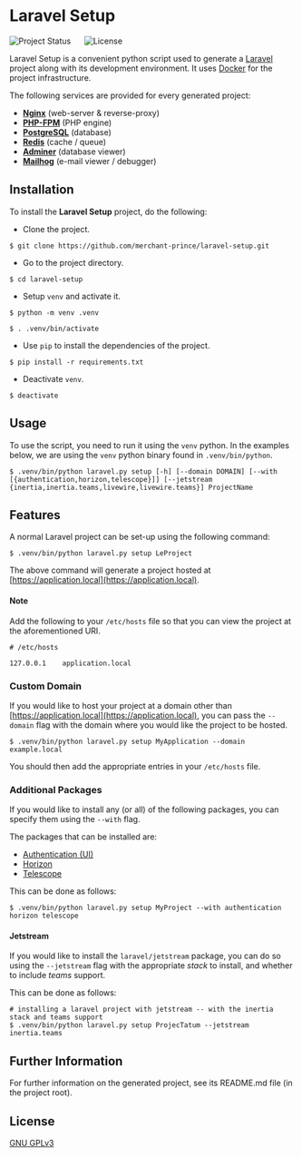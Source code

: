 # Laravel Setup

![Project Status](https://img.shields.io/badge/status-active-brightgreen?style=flat-square)
&nbsp;&nbsp;&nbsp;&nbsp;
![License](https://img.shields.io/badge/license-GNU%20GPLv3-brightgreen?style=flat-square)

Laravel Setup is a convenient python script used to generate a [Laravel](https://laravel.com) project along with its
development environment. It uses [Docker](https://www.docker.com) for the project infrastructure.

The following services are provided for every generated project:

* **[Nginx](https://www.nginx.com)** (web-server & reverse-proxy)
* **[PHP-FPM](https://www.php.net/manual/en/install.fpm.php)** (PHP engine)
* **[PostgreSQL](https://www.postgresql.org)** (database)
* **[Redis](https://redis.io)** (cache / queue)
* **[Adminer](https://www.adminer.org)** (database viewer)
* **[Mailhog](https://github.com/mailhog/MailHog)** (e-mail viewer / debugger)


## Installation

To install the **Laravel Setup** project, do the following:

* Clone the project.

```shell script
$ git clone https://github.com/merchant-prince/laravel-setup.git
```

* Go to the project directory.

```shell script
$ cd laravel-setup
```

* Setup ```venv``` and activate it.

```shell script
$ python -m venv .venv

$ . .venv/bin/activate
```

* Use ```pip``` to install the dependencies of the project.

```shell script
$ pip install -r requirements.txt
```

 * Deactivate ```venv```.
 
 ```shell script
$ deactivate
```


## Usage

To use the script, you need to run it using the ```venv``` python.
In the examples below, we are using the ```venv``` python binary found in ```.venv/bin/python```.

```shell script
$ .venv/bin/python laravel.py setup [-h] [--domain DOMAIN] [--with [{authentication,horizon,telescope}]] [--jetstream {inertia,inertia.teams,livewire,livewire.teams}] ProjectName
```


## Features

A normal Laravel project can be set-up using the following command:

```shell script
$ .venv/bin/python laravel.py setup LeProject
```

The above command will generate a project hosted at [https://application.local](https://application.local).


#### Note
Add the following to your ```/etc/hosts``` file so that you can view the project at the aforementioned URI.

```
# /etc/hosts

127.0.0.1    application.local
```


### Custom Domain

If you would like to host your project at a domain other than [https://application.local](https://application.local),
you can pass the ```--domain``` flag with the domain where you would like the project to be hosted.

```shell script
$ .venv/bin/python laravel.py setup MyApplication --domain example.local
```

You should then add the appropriate entries in your ```/etc/hosts``` file.


### Additional Packages

If you would like to install any (or all) of the following packages, you can specify them using the ```--with``` flag.

The packages that can be installed are:

* [Authentication (UI)](https://laravel.com/docs/7.x/frontend)
* [Horizon](https://laravel.com/docs/7.x/horizon)
* [Telescope](https://laravel.com/docs/7.x/telescope)

This can be done as follows:

```shell script
$ .venv/bin/python laravel.py setup MyProject --with authentication horizon telescope
```


#### Jetstream

If you would like to install the ```laravel/jetstream``` package, you can do so using the ```--jetstream``` flag with
the appropriate *stack* to install, and whether to include *teams* support.

This can be done as follows:

```shell script
# installing a laravel project with jetstream -- with the inertia stack and teams support
$ .venv/bin/python laravel.py setup ProjecTatum --jetstream inertia.teams
```


## Further Information

For further information on the generated project, see its README.md file (in the project root).


## License

[GNU GPLv3](https://choosealicense.com/licenses/gpl-3.0)

